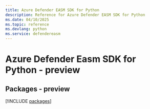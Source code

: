 ```yaml
---
title: Azure Defender EASM SDK for Python
description: Reference for Azure Defender EASM SDK for Python
ms.date: 04/10/2025
ms.topic: reference
ms.devlang: python
ms.service: defendereasm
---
```

# Azure Defender Easm SDK for Python - preview
## Packages - preview
[!INCLUDE [packages](defender-easm-index.md)]